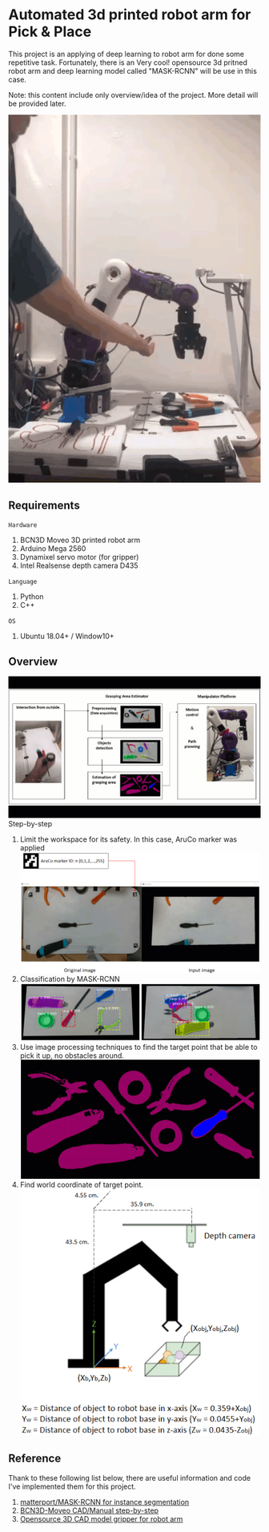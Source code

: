 # Automated 3d printed robot arm for Pick & Place
This project is an applying of deep learning to robot arm for done some repetitive task. Fortunately, there is an Very cool! opensource 3d pritned robot arm and deep learning model called "MASK-RCNN" will be use in this case.

Note: this content include only overview/idea of the project. More detail will be provided later.

![RobotArm1](./robot1.gif)

## Requirements
`Hardware`
1. BCN3D Moveo 3D printed robot arm
2. Arduino Mega 2560
3. Dynamixel servo motor (for gripper)
4. Intel Realsense depth camera D435

`Language`
1. Python
2. C++

`OS`
1. Ubuntu 18.04+ / Window10+

## Overview
![RobotArm1](./robot2.gif)
Step-by-step
1. Limit the workspace for its safety. In this case, AruCo marker was applied
![RobotArm2](./img1.png)
2. Classification by MASK-RCNN
![RobotArm3](./img2.png)
3. Use image processing techniques to find the target point that be able to pick it up, no obstacles around.
![RobotArm4](./img3.gif)
3. Find world coordinate of target point.
![RobotArm5](./img3.png)

## Reference
Thank to these following list below, there are useful information and code I've implemented them for this project.
1. [matterport/MASK-RCNN for instance segmentation](https://github.com/matterport/Mask_RCNN)
2. [BCN3D-Moveo CAD/Manual step-by-step](https://github.com/BCN3D/BCN3D-Moveo)
3. [Opensource 3D CAD model gripper for robot arm](https://grabcad.com/library?page=2&time=all_time&sort=most_downloaded&tags=gripper)
